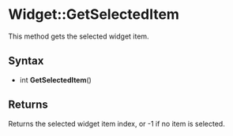 # Widget::GetSelectedItem #

This method gets the selected widget item.

## Syntax ##

- int **GetSelectedItem**()

## Returns ##
Returns the selected widget item index, or -1 if no item is selected.
